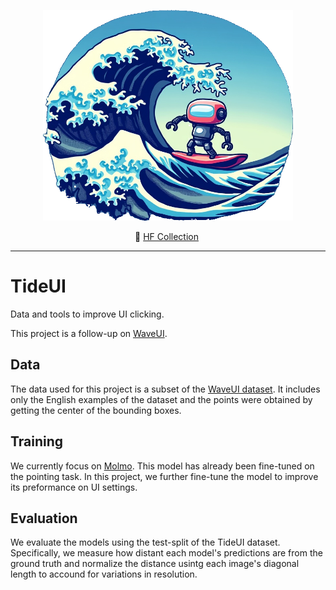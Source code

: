 <p align="center">
  <img src="tideui.png" width="400"/>
</p>

<p align="center">
        🤗 <a href="https://huggingface.co/collections/agentsea/waveui-6684c5ab7b72cda3a523674c"> HF Collection</a>&nbsp
<br>

---

# TideUI

Data and tools to improve UI clicking.

This project is a follow-up on [WaveUI](https://github.com/agentsea/wave-ui).

## Data

The data used for this project is a subset of the [WaveUI dataset](https://huggingface.co/datasets/agentsea/wave-ui). It includes only the English examples of the dataset and the points were obtained by getting the center of the bounding boxes.

## Training

We currently focus on [Molmo](https://molmo.allenai.org/blog). This model has already been fine-tuned on the pointing task. In this project, we further fine-tune the model to improve its preformance on UI settings.

## Evaluation

We evaluate the models using the test-split of the TideUI dataset. Specifically, we measure how distant each model's predictions are from the ground truth and normalize the distance usintg each image's diagonal length to accound for variations in resolution.